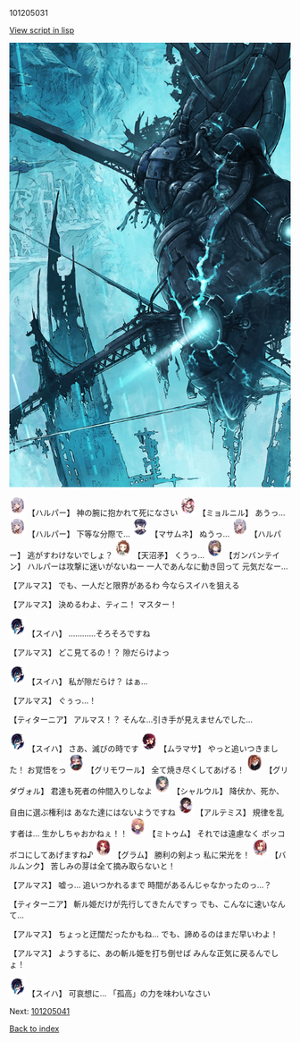 101205031

[View script in lisp](../scripts/101205031.txt)

![underground_world_3.png](../images/backgrounds/underground_world_3.png)

<img src="../images/units/3202011.png" alt="3202011.png" height="34"/>
【ハルパー】
神の腕に抱かれて死になさい

<img src="../images/units/3200111.png" alt="3200111.png" height="34"/>
【ミョルニル】
あうっ…

<img src="../images/units/3202011.png" alt="3202011.png" height="34"/>
【ハルパー】
下等な分際で…

<img src="../images/units/3100111.png" alt="3100111.png" height="34"/>
【マサムネ】
ぬうっ…

<img src="../images/units/3202011.png" alt="3202011.png" height="34"/>
【ハルパー】
逃がすわけないでしょ？

<img src="../images/units/3300411.png" alt="3300411.png" height="34"/>
【天沼矛】
くうっ…

<img src="../images/units/3600211.png" alt="3600211.png" height="34"/>
【ガンバンテイン】
ハルパーは攻撃に迷いがないねー
一人であんなに動き回って
元気だなー…

【アルマス】
でも、一人だと限界があるわ
今ならスイハを狙える

【アルマス】
決めるわよ、ティニ！
マスター！

<img src="../images/units/3401719.png" alt="3401719.png" height="34"/>
【スイハ】
…………そろそろですね

【アルマス】
どこ見てるの！？
隙だらけよっ

<img src="../images/units/3401719.png" alt="3401719.png" height="34"/>
【スイハ】
私が隙だらけ？
はぁ…

【アルマス】
ぐぅっ…！

【ティターニア】
アルマス！？
そんな…引き手が見えませんでした…

<img src="../images/units/3401719.png" alt="3401719.png" height="34"/>
【スイハ】
さあ、滅びの時です

<img src="../images/units/3102511.png" alt="3102511.png" height="34"/>
【ムラマサ】
やっと追いつきました！
お覚悟をっ

<img src="../images/units/3501711.png" alt="3501711.png" height="34"/>
【グリモワール】
全て焼き尽くしてあげる！

<img src="../images/units/3600811.png" alt="3600811.png" height="34"/>
【グリダヴォル】
君達も死者の仲間入りしなよ

<img src="../images/units/3200711.png" alt="3200711.png" height="34"/>
【シャルウル】
降伏か、死か、
自由に選ぶ権利は
あなた達にはないようですね

<img src="../images/units/3400111.png" alt="3400111.png" height="34"/>
【アルテミス】
規律を乱す者は…
生かしちゃおかねぇ！！

<img src="../images/units/3200511.png" alt="3200511.png" height="34"/>
【ミトゥム】
それでは遠慮なく
ボッコボコにしてあげますね♪

<img src="../images/units/3100811.png" alt="3100811.png" height="34"/>
【グラム】
勝利の剣よっ
私に栄光を！

<img src="../images/units/3100911.png" alt="3100911.png" height="34"/>
【バルムンク】
苦しみの芽は全て摘み取らないと！

【アルマス】
嘘っ…
追いつかれるまで
時間があるんじゃなかったのっ…？

【ティターニア】
斬ル姫だけが先行してきたんですっ
でも、こんなに速いなんて…

【アルマス】
ちょっと迂闊だったかもね…
でも、諦めるのはまだ早いわよ！

【アルマス】
ようするに、あの斬ル姫を打ち倒せば
みんな正気に戻るんでしょ！

<img src="../images/units/3401719.png" alt="3401719.png" height="34"/>
【スイハ】
可哀想に…
「孤高」の力を味わいなさい

Next: [101205041](101205041.md)

[Back to index](index.md)
